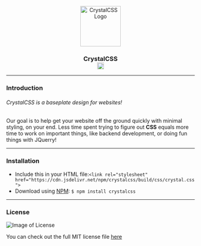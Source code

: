 <p align="center">
  <img src="https://cdn.jtw-r.com/crystalcss/img/crystalcss-tiny.jpg" width="108" height="108" alt="CrystalCSS Logo">
</p>

<h3 align="center">
  CrystalCSS<br>
  <a href="https://badge.fury.io/js/crystalcss"><img src="https://badge.fury.io/js/crystalcss.svg" alt="npm version" height="18"></a>
</h3>

---
### Introduction
###### CrystalCSS is a baseplate design for websites!

Our goal is to help get your website off the ground quickly with minimal styling, on your end. Less time spent trying to figure out **CSS** equals more time to work on important things, like backend development, or doing fun things with JQuerry!

---
### Installation
* Include this in your HTML file:`<link rel="stylesheet" href="https://cdn.jsdelivr.net/npm/crystalcss/build/css/crystal.css">`
* Download using [NPM](https://www.npmjs.com/): `$ npm install crystalcss`

---
### License

![Image of License](https://raw.githack.com/crystalcss/crystalcss/master/.github/license.png)

You can check out the full MIT license file [here](https://github.com/crystalcss/crystalcss/blob/master/LICENSE)
